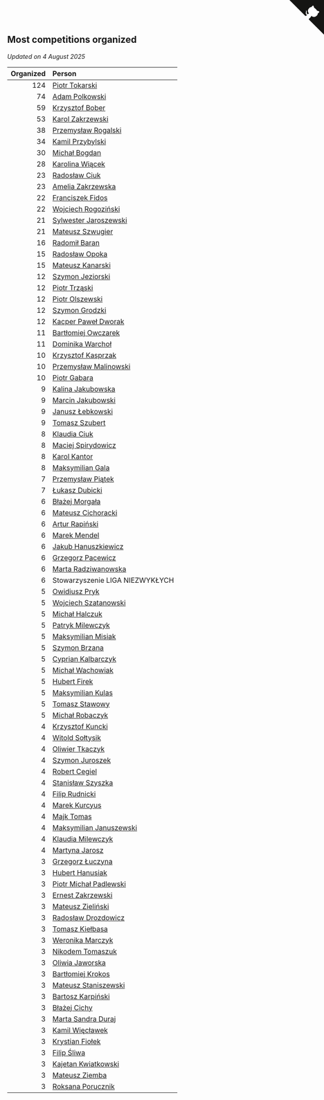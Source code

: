 ## Most competitions organized

*Updated on  4 August 2025*

| Organized | Person |
| ---: | :--- |
| 124 | [Piotr Tokarski](https://www.worldcubeassociation.org/persons/2013TOKA01) |
| 74 | [Adam Polkowski](https://www.worldcubeassociation.org/persons/2007POLK01) |
| 59 | [Krzysztof Bober](https://www.worldcubeassociation.org/persons/2013BOBE01) |
| 53 | [Karol Zakrzewski](https://www.worldcubeassociation.org/persons/2014ZAKR01) |
| 38 | [Przemysław Rogalski](https://www.worldcubeassociation.org/persons/2013ROGA02) |
| 34 | [Kamil Przybylski](https://www.worldcubeassociation.org/persons/2016PRZY01) |
| 30 | [Michał Bogdan](https://www.worldcubeassociation.org/persons/2012BOGD01) |
| 28 | [Karolina Wiącek](https://www.worldcubeassociation.org/persons/2008WIAC01) |
| 23 | [Radosław Ciuk](https://www.worldcubeassociation.org/persons/2013CIUK01) |
| 23 | [Amelia Zakrzewska](https://www.worldcubeassociation.org/persons/2012ZAKR01) |
| 22 | [Franciszek Fidos](https://www.worldcubeassociation.org/persons/2013FIDO01) |
| 22 | [Wojciech Rogoziński](https://www.worldcubeassociation.org/persons/2019ROGO04) |
| 21 | [Sylwester Jaroszewski](https://www.worldcubeassociation.org/persons/2014JARO01) |
| 21 | [Mateusz Szwugier](https://www.worldcubeassociation.org/persons/2014SZWU01) |
| 16 | [Radomił Baran](https://www.worldcubeassociation.org/persons/2020BARA02) |
| 15 | [Radosław Opoka](https://www.worldcubeassociation.org/persons/2013OPOK01) |
| 15 | [Mateusz Kanarski](https://www.worldcubeassociation.org/persons/2017KANA04) |
| 12 | [Szymon Jeziorski](https://www.worldcubeassociation.org/persons/2013JEZI01) |
| 12 | [Piotr Trząski](https://www.worldcubeassociation.org/persons/2012TRZA01) |
| 12 | [Piotr Olszewski](https://www.worldcubeassociation.org/persons/2013OLSZ02) |
| 12 | [Szymon Grodzki](https://www.worldcubeassociation.org/persons/2020GROD01) |
| 12 | [Kacper Paweł Dworak](https://www.worldcubeassociation.org/persons/2020DWOR01) |
| 11 | [Bartłomiej Owczarek](https://www.worldcubeassociation.org/persons/2013OWCZ01) |
| 11 | [Dominika Warchoł](https://www.worldcubeassociation.org/persons/2021WARC01) |
| 10 | [Krzysztof Kasprzak](https://www.worldcubeassociation.org/persons/2015KASP01) |
| 10 | [Przemysław Malinowski](https://www.worldcubeassociation.org/persons/2022MALI01) |
| 10 | [Piotr Gabara](https://www.worldcubeassociation.org/persons/2024GABA02) |
| 9 | [Kalina Jakubowska](https://www.worldcubeassociation.org/persons/2009BRZE01) |
| 9 | [Marcin Jakubowski](https://www.worldcubeassociation.org/persons/2007JAKU01) |
| 9 | [Janusz Łebkowski](https://www.worldcubeassociation.org/persons/2022LEBK01) |
| 9 | [Tomasz Szubert](https://www.worldcubeassociation.org/persons/2022SZUB02) |
| 8 | [Klaudia Ciuk](https://www.worldcubeassociation.org/persons/2013CIUK02) |
| 8 | [Maciej Spirydowicz](https://www.worldcubeassociation.org/persons/2020SPIR01) |
| 8 | [Karol Kantor](https://www.worldcubeassociation.org/persons/2021KANT01) |
| 8 | [Maksymilian Gala](https://www.worldcubeassociation.org/persons/2022GALA01) |
| 7 | [Przemysław Piątek](https://www.worldcubeassociation.org/persons/2013PITE01) |
| 7 | [Łukasz Dubicki](https://www.worldcubeassociation.org/persons/2018DUBI01) |
| 6 | [Błażej Morgała](https://www.worldcubeassociation.org/persons/2006MORG01) |
| 6 | [Mateusz Cichoracki](https://www.worldcubeassociation.org/persons/2011CICH01) |
| 6 | [Artur Rapiński](https://www.worldcubeassociation.org/persons/2016RAPI01) |
| 6 | [Marek Mendel](https://www.worldcubeassociation.org/persons/2016MEND29) |
| 6 | [Jakub Hanuszkiewicz](https://www.worldcubeassociation.org/persons/2014HANU01) |
| 6 | [Grzegorz Pacewicz](https://www.worldcubeassociation.org/persons/2014PACE01) |
| 6 | [Marta Radziwanowska](https://www.worldcubeassociation.org/persons/2022RADZ01) |
| 6 | Stowarzyszenie LIGA NIEZWYKŁYCH |
| 5 | [Owidiusz Pryk](https://www.worldcubeassociation.org/persons/2008PRYK01) |
| 5 | [Wojciech Szatanowski](https://www.worldcubeassociation.org/persons/2011SZAT01) |
| 5 | [Michał Halczuk](https://www.worldcubeassociation.org/persons/2006HALC01) |
| 5 | [Patryk Milewczyk](https://www.worldcubeassociation.org/persons/2014MILE01) |
| 5 | [Maksymilian Misiak](https://www.worldcubeassociation.org/persons/2017MISI01) |
| 5 | [Szymon Brzana](https://www.worldcubeassociation.org/persons/2017BRZA01) |
| 5 | [Cyprian Kalbarczyk](https://www.worldcubeassociation.org/persons/2016KALB01) |
| 5 | [Michał Wachowiak](https://www.worldcubeassociation.org/persons/2015WACH01) |
| 5 | [Hubert Firek](https://www.worldcubeassociation.org/persons/2015FIRE01) |
| 5 | [Maksymilian Kulas](https://www.worldcubeassociation.org/persons/2021KULA02) |
| 5 | [Tomasz Stawowy](https://www.worldcubeassociation.org/persons/2021STAW01) |
| 5 | [Michał Robaczyk](https://www.worldcubeassociation.org/persons/2006ROBA01) |
| 4 | [Krzysztof Kuncki](https://www.worldcubeassociation.org/persons/2010KUNC01) |
| 4 | [Witold Sołtysik](https://www.worldcubeassociation.org/persons/2015SOLT03) |
| 4 | [Oliwier Tkaczyk](https://www.worldcubeassociation.org/persons/2017TKAC04) |
| 4 | [Szymon Juroszek](https://www.worldcubeassociation.org/persons/2017JURO01) |
| 4 | [Robert Cegiel](https://www.worldcubeassociation.org/persons/2017CEGI01) |
| 4 | [Stanisław Szyszka](https://www.worldcubeassociation.org/persons/2016SZYS02) |
| 4 | [Filip Rudnicki](https://www.worldcubeassociation.org/persons/2021RUDN01) |
| 4 | [Marek Kurcyus](https://www.worldcubeassociation.org/persons/2005KURC01) |
| 4 | [Majk Tomas](https://www.worldcubeassociation.org/persons/2022TOMA05) |
| 4 | [Maksymilian Januszewski](https://www.worldcubeassociation.org/persons/2022JANU01) |
| 4 | [Klaudia Milewczyk](https://www.worldcubeassociation.org/persons/2022MILE05) |
| 4 | [Martyna Jarosz](https://www.worldcubeassociation.org/persons/2022JARO01) |
| 3 | [Grzegorz Łuczyna](https://www.worldcubeassociation.org/persons/2005LUCZ01) |
| 3 | [Hubert Hanusiak](https://www.worldcubeassociation.org/persons/2013HANU01) |
| 3 | [Piotr Michał Padlewski](https://www.worldcubeassociation.org/persons/2008PADL01) |
| 3 | [Ernest Zakrzewski](https://www.worldcubeassociation.org/persons/2011ZAKR01) |
| 3 | [Mateusz Zieliński](https://www.worldcubeassociation.org/persons/2013ZIEL02) |
| 3 | [Radosław Drozdowicz](https://www.worldcubeassociation.org/persons/2012DROZ02) |
| 3 | [Tomasz Kiełbasa](https://www.worldcubeassociation.org/persons/2009KIEL01) |
| 3 | [Weronika Marczyk](https://www.worldcubeassociation.org/persons/2012MARC03) |
| 3 | [Nikodem Tomaszuk](https://www.worldcubeassociation.org/persons/2018TOMA03) |
| 3 | [Oliwia Jaworska](https://www.worldcubeassociation.org/persons/2017JAWO02) |
| 3 | [Bartłomiej Krokos](https://www.worldcubeassociation.org/persons/2017KROK01) |
| 3 | [Mateusz Staniszewski](https://www.worldcubeassociation.org/persons/2018STAN03) |
| 3 | [Bartosz Karpiński](https://www.worldcubeassociation.org/persons/2019KARP03) |
| 3 | [Błażej Cichy](https://www.worldcubeassociation.org/persons/2012CICH01) |
| 3 | [Marta Sandra Duraj](https://www.worldcubeassociation.org/persons/2018CHOR02) |
| 3 | [Kamil Więcławek](https://www.worldcubeassociation.org/persons/2014WICA01) |
| 3 | [Krystian Fiołek](https://www.worldcubeassociation.org/persons/2022FIOL01) |
| 3 | [Filip Śliwa](https://www.worldcubeassociation.org/persons/2022SLIW01) |
| 3 | [Kajetan Kwiatkowski](https://www.worldcubeassociation.org/persons/2023KWIA01) |
| 3 | [Mateusz Ziemba](https://www.worldcubeassociation.org/persons/2022ZIEM01) |
| 3 | [Roksana Porucznik](https://www.worldcubeassociation.org/persons/2024PORU01) |


<a href="https://github.com/maxidragon/wca_statistics_pl" class="github-corner" aria-label="View source on Github"><svg width="80" height="80" viewBox="0 0 250 250" style="fill:#151513; color:#fff; position: absolute; top: 0; border: 0; right: 0;" aria-hidden="true"><path d="M0,0 L115,115 L130,115 L142,142 L250,250 L250,0 Z"></path><path d="M128.3,109.0 C113.8,99.7 119.0,89.6 119.0,89.6 C122.0,82.7 120.5,78.6 120.5,78.6 C119.2,72.0 123.4,76.3 123.4,76.3 C127.3,80.9 125.5,87.3 125.5,87.3 C122.9,97.6 130.6,101.9 134.4,103.2" fill="currentColor" style="transform-origin: 130px 106px;" class="octo-arm"></path><path d="M115.0,115.0 C114.9,115.1 118.7,116.5 119.8,115.4 L133.7,101.6 C136.9,99.2 139.9,98.4 142.2,98.6 C133.8,88.0 127.5,74.4 143.8,58.0 C148.5,53.4 154.0,51.2 159.7,51.0 C160.3,49.4 163.2,43.6 171.4,40.1 C171.4,40.1 176.1,42.5 178.8,56.2 C183.1,58.6 187.2,61.8 190.9,65.4 C194.5,69.0 197.7,73.2 200.1,77.6 C213.8,80.2 216.3,84.9 216.3,84.9 C212.7,93.1 206.9,96.0 205.4,96.6 C205.1,102.4 203.0,107.8 198.3,112.5 C181.9,128.9 168.3,122.5 157.7,114.1 C157.9,116.9 156.7,120.9 152.7,124.9 L141.0,136.5 C139.8,137.7 141.6,141.9 141.8,141.8 Z" fill="currentColor" class="octo-body"></path></svg></a><style>.github-corner:hover .octo-arm{animation:octocat-wave 560ms ease-in-out}@keyframes octocat-wave{0%,100%{transform:rotate(0)}20%,60%{transform:rotate(-25deg)}40%,80%{transform:rotate(10deg)}}@media (max-width:500px){.github-corner:hover .octo-arm{animation:none}.github-corner .octo-arm{animation:octocat-wave 560ms ease-in-out}}</style>
